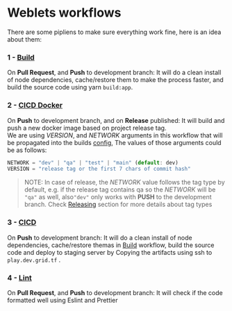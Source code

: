 # Weblets workflows

There are some pipliens to make sure everything work fine, here is an idea about them:

### 1 - [Build](/.github/workflows/build.yaml)

On **Pull Request**, and **Push** to development branch: It will do a clean install of node dependencies, cache/restore them to make the process faster, and build the source code using yarn `build:app`.

### 2 - [CICD Docker](/.github/workflows/ci-cd-docker.yml)

On **Push** to development branch, and on **Release** published: It will build and push a new docker image based on project release tag.<br>
We are using _VERSION_, and _NETWORK_ arguments in this workflow that will be propagated into the builds [config](https://github.com/threefoldtech/grid_weblets/blob/development/webpack.config.js#L72), The values of those arguments could be as follows:

```js
NETWORK = "dev" | "qa" | "test" | "main" (default: dev)
VERSION = "release tag or the first 7 chars of commit hash"
```

> NOTE: In case of release, the _NETWORK_ value follows the tag type by default, e.g. if the release tag contains qa so the _NETWORK_ will be `"qa"` as well, also`"dev"` only works with **PUSH** to the development branch. Check [Releasing](./releasing.md#tags-type-based-on-network) section for more details about tag types

### 3 - [CICD](/.github/workflows/ci-cd.yml)

On **Push** to development branch: It will do a clean install of node dependencies, cache/restore themas in [Build](#1---build) workflow, build the source code and deploy to staging server by Copying the artifacts using ssh to `play.dev.grid.tf` .

### 4 - [Lint](/.github/workflows/lint.yaml)

On **Pull Request**, and **Push** to development branch: It will check if the code formatted well using Eslint and Prettier

